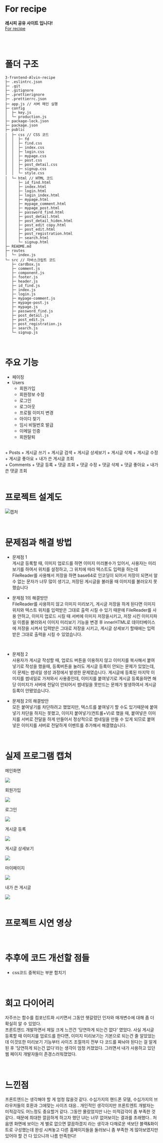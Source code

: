 # For recipe
**레시피 공유 사이트 입니다!**  
[For recipe](https://reci-p.com, "For recipe 이동")  

</br></br>

# 폴더 구조



```
3-frontend-Alvin-recipe
├─ .eslintrc.json
├─ .git
├─ .gitignore
├─ .prettierignore
├─ .prettierrc.json
├─ app.js // 서버 메인 실행
├─ config
│  ├─ key.js
│  └─ production.js
├─ package-lock.json
├─ package.json
├─ public
│  ├─ css // CSS 코드
│  │  ├─ fd
│  │  ├─ find.css
│  │  ├─ index.css
│  │  ├─ login.css
│  │  ├─ mypage.css
│  │  ├─ post.css
│  │  ├─ post_detail.css
│  │  ├─ signup.css
│  │  └─ style.css
│  └─ html // HTML 코드
│     ├─ id_find.html
│     ├─ index.html
│     ├─ login.html
│     ├─ login_index.html
│     ├─ mypage.html
│     ├─ mypage_comment.html
│     ├─ mypage_post.html
│     ├─ password_find.html
│     ├─ post_detail.html
│     ├─ post_detail_hiden.html
│     ├─ post_edit copy.html
│     ├─ post_edit.html
│     ├─ post_registration.html
│     ├─ search.html
│     └─ signup.html
├─ README.md
├─ routes
│  └─ index.js
└─ src // 자바스크립트 코드
   ├─ cardbox.js
   ├─ comment.js
   ├─ component.js
   ├─ footer.js
   ├─ header.js
   ├─ id_find.js
   ├─ index.js
   ├─ login.js
   ├─ mypage-comment.js
   ├─ mypage-post.js
   ├─ mypage.js
   ├─ password_find.js
   ├─ post_detail.js
   ├─ post_edit.js
   ├─ post_registration.js
   ├─ search.js
   └─ signup.js

```

</br>

# 주요 기능

+ 페이징
+ Users
    + 회원가입
    + 회원정보 수정
    + 로그인
    + 로그아웃
    + 프로필 이미지 변경
    + 아이디 찾기
    + 임시 비밀번호 발급
    + 이메일 인증
    + 회원탈퇴  
</br>
+ Posts
    + 게시글 쓰기
    + 게시글 검색
    + 게시글 상세보기
    + 게시글 삭제
    + 게시글 수정
    + 게시글 좋아요
    + 내가 쓴 게시글 조회  
</br>
+ Comments
    + 댓글 등록
    + 댓글 조회
    + 댓글 수정
    + 댓글 삭제
    + 댓글 좋아요
    + 내가 쓴 댓글 조회  
</br>
</br>

# 프로젝트 설계도

![캡처](https://user-images.githubusercontent.com/97275939/167358855-a5f1329c-4e8c-4b7b-97bd-27c1aa126f53.PNG)

</br>

# 문제점과 해결 방법

+ 문제점 1  
게시글 등록할 때, 이미지 업로드를 하면 이미지 미리볼수가 있어서, 사용자는 미리보기를 하여서 위치를 설정하고, 그 위치에 따라 텍스트도 입력을 하는데 FileReader를 사용해서 저장을 하면 base64로 인코딩이 되어서 저장이 되면서 알수 없는 문자가 너무 많이 생기고, 저장된 게시글을 불러올 때 이미지를 불러오지 못했습니다  

+ 문제점 1의 해결방안  
FileReader를 사용하지 않고 이미지 미리보기, 게시글 저장을 하게 된다면 이미지 위치와 텍스트 위치를 입력받은 그대로 출력 시킬 수 있기 때문에 FileReader를 사용 안하고, 이미지 업로드 시킬 때 서버에 이미지 저장을시키고, 저장 시킨 이미지파일 이름을 불러와서 이미지 미리보기 기능을 변경 후 innerHTML로 데이터베이스에 저장을 시켜서 입력받은 그대로 저장을 시키고, 게시글 상세보기 할때에는 입력받은 그대로 출력을 시킬 수 있었습니다.

</br>

+ 문제점 2  
사용자가 게시글 작성할 때, 업로드 버튼을 이용하지 않고 이미지를 복사해서 붙여넣기로 작성을 했을때, 등록버튼을 눌러도 게시글 등록이 안되는 문제가 있었는데, 이 문제는 썸네일 생성 과정에서 발생한 문제였습니다. 게시글에 등록된 마지막 이미지를 썸네일로 가져와서 사용중인데, 이미지를 붙여넣기로 게시글 등록을하면 해당 이미지가 서버에 전달이 안되어서 썸네일을 못만드는 문제가 발생하여서 게시글 등록이 안됐었습니다.  

+ 문제점 2의 해결방안  
모든 붙여넣기를 차단하려고 했었지만, 텍스트를 붙여넣기 할 수도 있기때문에 붙여넣기 차단을 하지는 못했고, 이미지 붙여넣기(컨트롤+V)로 했을 때, 붙여넣은 이미지를 서버로 전달을 하게 만들어서 정상적으로 썸네일을 만들 수 있게 되므로 붙여넣은 이미지를 서버로 전달하게 이벤트를 추가해서 해결했습니다.

</br>

# 실제 프로그램 캡쳐

메인화면  

<img src="readme_image/mian.png" />

</br>

회원가입  

<img src="readme_image/signup.png" />

</br>

로그인  

<img src="readme_image/login.png" />

</br>

게시글 등록  

<img src="readme_image/post-registration.png" />

</br>

게시글 상세보기  

<img src="readme_image/post-detail.png" />

마이페이지  

<img src="readme_image/mypage.png" />

</br>

내가 쓴 게시글

<img src="readme_image/mypage-post.png" />

</br>

</br>

# 프로젝트 시연 영상

</br>

# 추후에 코드 개선할 점들

+ css코드 중복되는 부분 합치기

</br>

# 회고 다이어리

자주쓰는 함수를 컴포넌트화 시키면서 그동안 헷갈렸던 인자와 매개변수에 대해 좀 더 확실히 알 수 있었다.  
프론트엔드 개발하면서 제일 크게 느낀건 '당연하게 되는건 없다' 였었다. 사실 게시글 등록할 때 이미지를 업로드를 한다면, 이미지 미리보기는 기본으로 되는건 줄 알았었는데 이것또한 미리보기 기능부터 사이즈 조절까지 전부 다 코드를 짜놔야 된다는 걸 알게 된 후 '당연하게 되는건 없다'라는 생각이 엄청 커졌었다. 그러면서 내가 사용하고 있던 웹 페이지 개발자들이 존경스러워졌었다.


</br>

# 느낀점

프론트엔드는 생각해야 할 게 엄청 많을것 같다. 수십가지의 핸드폰 모델, 수십가지의 브라우저들의 호환과 그에맞는 사이즈 대응.. 개인적인 생각이지만 프론트엔트 개발자는 미적감각도 어느정도 중요할거 같다. 그동안 몰랐었지만 나는 미적감각이 좀 부족한 것 같다.. 때문에 최대한 깔끔하게 하고자 했던 UI는 너무 없어보이는 결과를 초래했다.. 처음엔 화면에 보이는 게 별로 없으면 깔끔하겠지 라는 생각과 다채로운 색보단 블랙&화이트로 구성했는데 완성 시켜놓고 다른 홈페이지들을 둘러보니 좀 부족한 게 많아보였지만 있어야 할 건 다 있으니까 나름 만족한다!  



